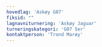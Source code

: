 ```yaml
---
hovedlag: 'Askøy G07'
fiksid: ""
lagnavniturnering: 'Askøy Jaguar'
turneringskategori: 'G07 5er'
kontaktperson: 'Trond Marøy'
---
```

